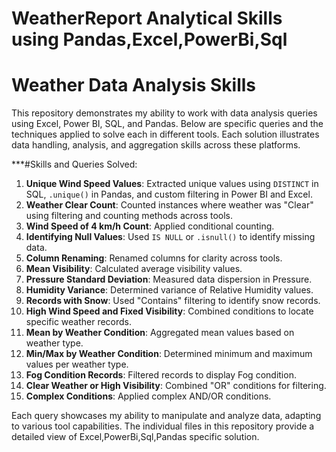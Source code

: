 # WeatherReport Analytical Skills using Pandas,Excel,PowerBi,Sql

# Weather Data Analysis Skills

This repository demonstrates my ability to work with data analysis queries using Excel, Power BI, SQL, and Pandas. 
Below are specific queries and the techniques applied to solve each in different tools. Each solution illustrates data handling, analysis, and aggregation skills across these platforms.

***#Skills and Queries Solved:

1. **Unique Wind Speed Values**: Extracted unique values using `DISTINCT` in SQL, `.unique()` in Pandas, and custom filtering in Power BI and Excel.
2. **Weather Clear Count**: Counted instances where weather was "Clear" using filtering and counting methods across tools.
3. **Wind Speed of 4 km/h Count**: Applied conditional counting.
4. **Identifying Null Values**: Used `IS NULL` or `.isnull()` to identify missing data.
5. **Column Renaming**: Renamed columns for clarity across tools.
6. **Mean Visibility**: Calculated average visibility values.
7. **Pressure Standard Deviation**: Measured data dispersion in Pressure.
8. **Humidity Variance**: Determined variance of Relative Humidity values.
9. **Records with Snow**: Used "Contains" filtering to identify snow records.
10. **High Wind Speed and Fixed Visibility**: Combined conditions to locate specific weather records.
11. **Mean by Weather Condition**: Aggregated mean values based on weather type.
12. **Min/Max by Weather Condition**: Determined minimum and maximum values per weather type.
13. **Fog Condition Records**: Filtered records to display Fog condition.
14. **Clear Weather or High Visibility**: Combined "OR" conditions for filtering.
15. **Complex Conditions**: Applied complex AND/OR conditions.

Each query showcases my ability to manipulate and analyze data, adapting to various tool capabilities. The individual files in this repository provide a detailed view of Excel,PowerBi,Sql,Pandas specific solution.

